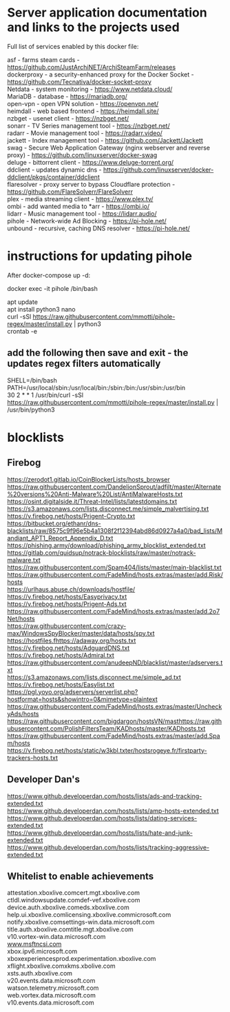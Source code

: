 # Server application documentation and links to the projects used  

Full list of services enabled by this docker file:  
  
asf - farms steam cards - https://github.com/JustArchiNET/ArchiSteamFarm/releases  
dockerproxy - a security-enhanced proxy for the Docker Socket - https://github.com/Tecnativa/docker-socket-proxy  
Netdata - system monitoring - https://www.netdata.cloud/  
MariaDB - database - https://mariadb.org/  
open-vpn - open VPN solution - https://openvpn.net/  
heimdall - web based frontend - https://heimdall.site/  
nzbget - usenet client - https://nzbget.net/  
sonarr - TV Series management tool - https://nzbget.net/  
radarr - Movie management tool - https://radarr.video/  
jackett - Index management tool - https://github.com/Jackett/Jackett  
swag - Secure Web Application Gateway (nginx webserver and reverse proxy) - https://github.com/linuxserver/docker-swag  
deluge - bittorrent client - https://www.deluge-torrent.org/  
ddclient - updates dynamic dns - https://github.com/linuxserver/docker-ddclient/pkgs/container/ddclient  
flaresolver - proxy server to bypass Cloudflare protection - https://github.com/FlareSolverr/FlareSolverr  
plex - media streaming client - https://www.plex.tv/  
ombi - add wanted media to *arr - https://ombi.io/  
lidarr - Music management tool - https://lidarr.audio/  
pihole - Network-wide Ad Blocking  - https://pi-hole.net/  
unbound - recursive, caching DNS resolver - https://pi-hole.net/

# instructions for updating pihole

After docker-compose up -d:

docker exec -it pihole /bin/bash

apt update  
apt install python3 nano  
curl -sSl https://raw.githubusercontent.com/mmotti/pihole-regex/master/install.py | python3  
crontab -e  

## add the following then save and exit - the updates regex filters automatically

SHELL=/bin/bash  
PATH=/usr/local/sbin:/usr/local/bin:/sbin:/bin:/usr/sbin:/usr/bin  
30 2 * * 1 /usr/bin/curl -sSl https://raw.githubusercontent.com/mmotti/pihole-regex/master/install.py | /usr/bin/python3  

# blocklists 

## Firebog

https://zerodot1.gitlab.io/CoinBlockerLists/hosts_browser  
https://raw.githubusercontent.com/DandelionSprout/adfilt/master/Alternate%20versions%20Anti-Malware%20List/AntiMalwareHosts.txt  
https://osint.digitalside.it/Threat-Intel/lists/latestdomains.txt  
https://s3.amazonaws.com/lists.disconnect.me/simple_malvertising.txt  
https://v.firebog.net/hosts/Prigent-Crypto.txt  
https://bitbucket.org/ethanr/dns-blacklists/raw/8575c9f96e5b4a1308f2f12394abd86d0927a4a0/bad_lists/Mandiant_APT1_Report_Appendix_D.txt  
https://phishing.army/download/phishing_army_blocklist_extended.txt  
https://gitlab.com/quidsup/notrack-blocklists/raw/master/notrack-malware.txt  
https://raw.githubusercontent.com/Spam404/lists/master/main-blacklist.txt  
https://raw.githubusercontent.com/FadeMind/hosts.extras/master/add.Risk/hosts  
https://urlhaus.abuse.ch/downloads/hostfile/  
https://v.firebog.net/hosts/Easyprivacy.txt  
https://v.firebog.net/hosts/Prigent-Ads.txt  
https://raw.githubusercontent.com/FadeMind/hosts.extras/master/add.2o7Net/hosts  
https://raw.githubusercontent.com/crazy-max/WindowsSpyBlocker/master/data/hosts/spy.txt  
https://hostfiles.fhttps://adaway.org/hosts.txt  
https://v.firebog.net/hosts/AdguardDNS.txt  
https://v.firebog.net/hosts/Admiral.txt  
https://raw.githubusercontent.com/anudeepND/blacklist/master/adservers.txt  
https://s3.amazonaws.com/lists.disconnect.me/simple_ad.txt  
https://v.firebog.net/hosts/Easylist.txt  
https://pgl.yoyo.org/adservers/serverlist.php?hostformat=hosts&showintro=0&mimetype=plaintext  
https://raw.githubusercontent.com/FadeMind/hosts.extras/master/UncheckyAds/hosts  
https://raw.githubusercontent.com/bigdargon/hostsVN/masthttps://raw.githubusercontent.com/PolishFiltersTeam/KADhosts/master/KADhosts.txt  
https://raw.githubusercontent.com/FadeMind/hosts.extras/master/add.Spam/hosts  
https://v.firebog.net/hosts/static/w3kbl.txter/hostsrogeye.fr/firstparty-trackers-hosts.txt  

## Developer Dan's  
https://www.github.developerdan.com/hosts/lists/ads-and-tracking-extended.txt  
https://www.github.developerdan.com/hosts/lists/amp-hosts-extended.txt  
https://www.github.developerdan.com/hosts/lists/dating-services-extended.txt  
https://www.github.developerdan.com/hosts/lists/hate-and-junk-extended.txt  
https://www.github.developerdan.com/hosts/lists/tracking-aggressive-extended.txt  

## Whitelist to enable achievements  
attestation.xboxlive.comcert.mgt.xboxlive.com  
ctldl.windowsupdate.comdef-vef.xboxlive.com  
device.auth.xboxlive.comeds.xboxlive.com  
help.ui.xboxlive.comlicensing.xboxlive.commicrosoft.com  
notify.xboxlive.comsettings-win.data.microsoft.com  
title.auth.xboxlive.comtitle.mgt.xboxlive.com  
v10.vortex-win.data.microsoft.com  
www.msftncsi.com  
xbox.ipv6.microsoft.com  
xboxexperiencesprod.experimentation.xboxlive.com  
xflight.xboxlive.comxkms.xbolive.com  
xsts.auth.xboxlive.com  
v20.events.data.microsoft.com  
watson.telemetry.microsoft.com  
web.vortex.data.microsoft.com  
v10.events.data.microsoft.com  
